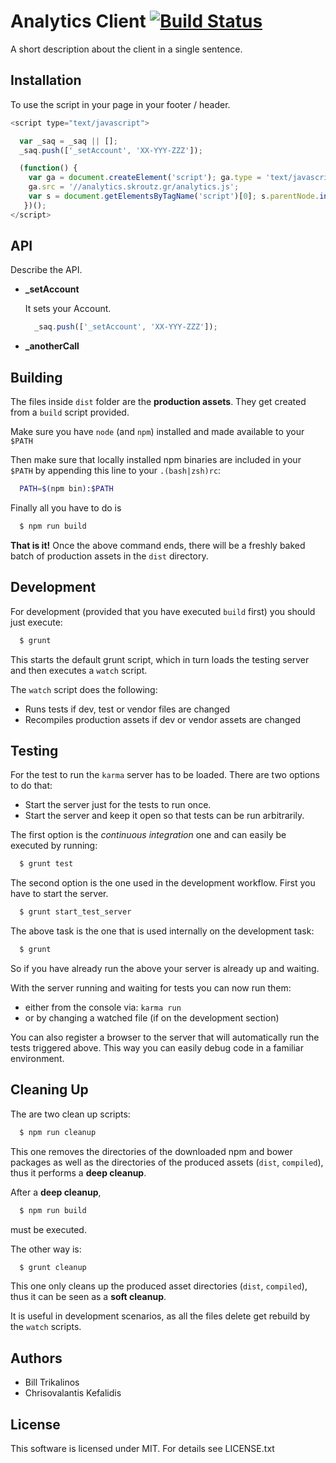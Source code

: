 # Analytics Client [![Build Status](https://travis-ci.org/skroutz/analytics.js.svg?branch=master)](https://travis-ci.org/skroutz/analytics.js)

A short description about the client in a single sentence.

## Installation

To use the script in your page in your footer / header.

```Javascript
<script type="text/javascript">

  var _saq = _saq || [];
  _saq.push(['_setAccount', 'XX-YYY-ZZZ']);

  (function() {
    var ga = document.createElement('script'); ga.type = 'text/javascript'; ga.async = true;
    ga.src = '//analytics.skroutz.gr/analytics.js';
    var s = document.getElementsByTagName('script')[0]; s.parentNode.insertBefore(ga, s);
   })();
</script>
```

## API

Describe the API.

  * **_setAccount**

    It sets your Account.

    ```Javascript
      _saq.push(['_setAccount', 'XX-YYY-ZZZ']);
    ```

  * **_anotherCall**

## Building

The files inside `dist` folder are the **production assets**. They get created from a `build` script provided.

Make sure you have `node` (and `npm`) installed and made available to your `$PATH`

Then make sure that locally installed npm binaries are included in your `$PATH` by appending
 this line to your `.(bash|zsh)rc`:

```bash
  PATH=$(npm bin):$PATH
```

Finally all you have to do is

```bash
  $ npm run build
```

**That is it!** Once the above command ends, there will be a freshly baked batch of production assets in the `dist` directory.

## Development

For development (provided that you have executed `build` first) you should just execute:

```bash
  $ grunt
```

This starts the default grunt script, which in turn loads the testing server and
then executes a `watch` script.

The `watch` script does the following:

* Runs tests if dev, test or vendor files are changed
* Recompiles production assets if dev or vendor assets are changed

## Testing

For the test to run the `karma` server has to be loaded. There are two options to do that:

* Start the server just for the tests to run once.
* Start the server and keep it open so that tests can be run arbitrarily.

The first option is the *continuous integration* one and can easily be executed by running:

```bash
  $ grunt test
```

The second option is the one used in the development workflow.
First you have to start the server.

```bash
  $ grunt start_test_server
```

The above task is the one that is used internally on the development task:

```bash
  $ grunt
```

So if you have already run the above your server is already up and waiting.

With the server running and waiting for tests you can now run them:

* either from the console via: `karma run`
* or by changing a watched file (if on the development section)

You can also register a browser to the server that will automatically run the tests triggered above.
This way you can easily debug code in a familiar environment.

## Cleaning Up

The are two clean up scripts:

```bash
  $ npm run cleanup
```

This one removes the directories of the downloaded npm and bower packages as well as the directories
of the produced assets (`dist`, `compiled`), thus it performs a **deep cleanup**.

After a **deep cleanup**,

```bash
  $ npm run build
```

must be executed.

The other way is:

```bash
  $ grunt cleanup
```

This one only cleans up the produced asset directories (`dist`, `compiled`), thus it can be seen as a **soft cleanup**.

It is useful in development scenarios, as all the files delete get rebuild by the `watch` scripts.

## Authors

- Bill Trikalinos
- Chrisovalantis Kefalidis

## License

This software is licensed under MIT. For details see LICENSE.txt
